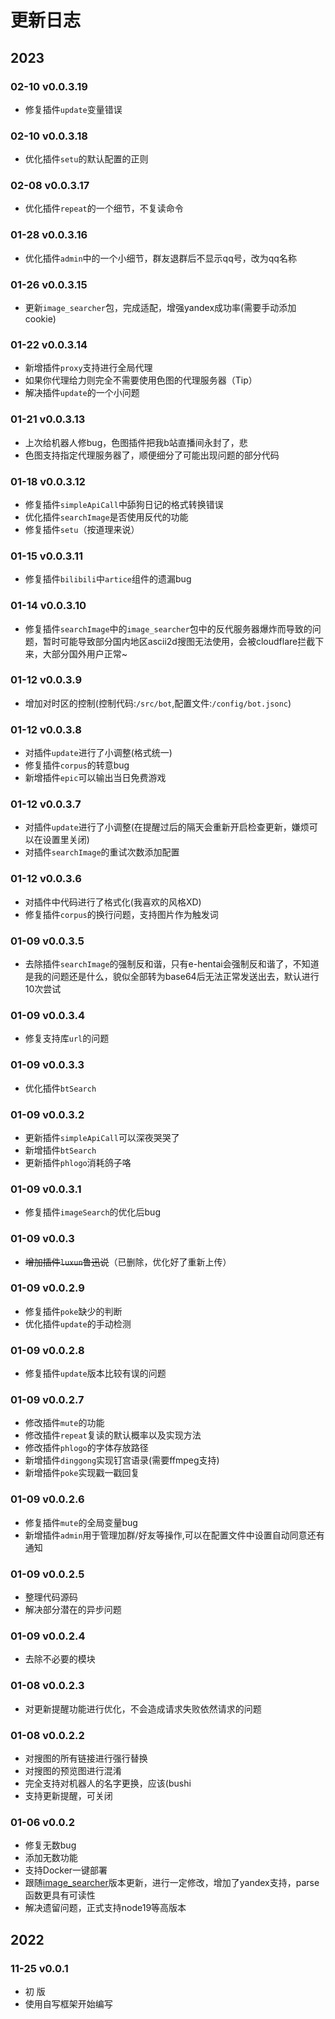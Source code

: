 # 更新日志

## 2023

### 02-10 v0.0.3.19

- 修复插件`update`变量错误

### 02-10 v0.0.3.18

- 优化插件`setu`的默认配置的正则

### 02-08 v0.0.3.17

- 优化插件`repeat`的一个细节，不复读命令

### 01-28 v0.0.3.16

- 优化插件`admin`中的一个小细节，群友退群后不显示qq号，改为qq名称

### 01-26 v0.0.3.15

- 更新`image_searcher`包，完成适配，增强yandex成功率(需要手动添加cookie)

### 01-22 v0.0.3.14

- 新增插件`proxy`支持进行全局代理
- 如果你代理给力则完全不需要使用色图的代理服务器（Tip）
- 解决插件`update`的一个小问题

### 01-21 v0.0.3.13

- 上次给机器人修bug，色图插件把我b站直播间永封了，悲
- 色图支持指定代理服务器了，顺便细分了可能出现问题的部分代码

### 01-18 v0.0.3.12

- 修复插件`simpleApiCall`中舔狗日记的格式转换错误
- 优化插件`searchImage`是否使用反代的功能
- 修复插件`setu`（按道理来说）

### 01-15 v0.0.3.11

- 修复插件`bilibili`中`artice`组件的遗漏bug

### 01-14 v0.0.3.10

- 修复插件`searchImage`中的`image_searcher`包中的反代服务器爆炸而导致的问题，暂时可能导致部分国内地区ascii2d搜图无法使用，会被cloudflare拦截下来，大部分国外用户正常~

### 01-12 v0.0.3.9

- 增加对时区的控制(控制代码:`/src/bot`,配置文件:`/config/bot.jsonc`)

### 01-12 v0.0.3.8

- 对插件`update`进行了小调整(格式统一)
- 修复插件`corpus`的转意bug
- 新增插件`epic`可以输出当日免费游戏

### 01-12 v0.0.3.7

- 对插件`update`进行了小调整(在提醒过后的隔天会重新开启检查更新，嫌烦可以在设置里关闭)
- 对插件`searchImage`的重试次数添加配置

### 01-12 v0.0.3.6

- 对插件中代码进行了格式化(我喜欢的风格XD)
- 修复插件`corpus`的换行问题，支持图片作为触发词

### 01-09 v0.0.3.5

- 去除插件`searchImage`的强制反和谐，只有e-hentai会强制反和谐了，不知道是我的问题还是什么，貌似全部转为base64后无法正常发送出去，默认进行10次尝试

### 01-09 v0.0.3.4

- 修复支持库`url`的问题

### 01-09 v0.0.3.3

- 优化插件`btSearch`

### 01-09 v0.0.3.2

- 更新插件`simpleApiCall`可以深夜哭哭了
- 新增插件`btSearch`
- 更新插件`phlogo`消耗鸽子咯

### 01-09 v0.0.3.1

- 修复插件`imageSearch`的优化后bug

### 01-09 v0.0.3

- ~~增加插件`luxun`鲁迅说~~（已删除，优化好了重新上传）

### 01-09 v0.0.2.9

- 修复插件`poke`缺少的判断
- 优化插件`update`的手动检测

### 01-09 v0.0.2.8

- 修复插件`update`版本比较有误的问题

### 01-09 v0.0.2.7

- 修改插件`mute`的功能
- 修改插件`repeat`复读的默认概率以及实现方法
- 修改插件`phlogo`的字体存放路径
- 新增插件`dinggong`实现钉宫语录(需要ffmpeg支持)
- 新增插件`poke`实现戳一戳回复

### 01-09 v0.0.2.6

- 修复插件`mute`的全局变量bug
- 新增插件`admin`用于管理加群/好友等操作,可以在配置文件中设置自动同意还有通知

### 01-09 v0.0.2.5

- 整理代码源码
- 解决部分潜在的异步问题

### 01-09 v0.0.2.4

- 去除不必要的模块

### 01-08 v0.0.2.3

- 对更新提醒功能进行优化，不会造成请求失败依然请求的问题

### 01-08 v0.0.2.2

- 对搜图的所有链接进行强行替换
- 对搜图的预览图进行混淆
- 完全支持对机器人的名字更换，应该(bushi
- 支持更新提醒，可关闭

### 01-06 v0.0.2

- 修复无数bug
- 添加无数功能
- 支持Docker一键部署
- 跟随[image_searcher](https://github.com/huankong233/ImageSearcher)版本更新，进行一定修改，增加了yandex支持，parse函数更具有可读性
- 解决遗留问题，正式支持node19等高版本

## 2022

### 11-25 v0.0.1

- 初 版
- 使用自写框架开始编写
